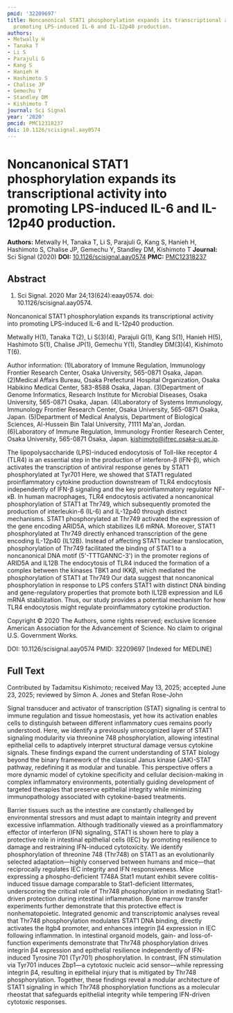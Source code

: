 ```yaml
---
pmid: '32209697'
title: Noncanonical STAT1 phosphorylation expands its transcriptional activity into
  promoting LPS-induced IL-6 and IL-12p40 production.
authors:
- Metwally H
- Tanaka T
- Li S
- Parajuli G
- Kang S
- Hanieh H
- Hashimoto S
- Chalise JP
- Gemechu Y
- Standley DM
- Kishimoto T
journal: Sci Signal
year: '2020'
pmcid: PMC12318237
doi: 10.1126/scisignal.aay0574
---
```


# Noncanonical STAT1 phosphorylation expands its transcriptional activity into promoting LPS-induced IL-6 and IL-12p40 production.
**Authors:** Metwally H, Tanaka T, Li S, Parajuli G, Kang S, Hanieh H, Hashimoto S, Chalise JP, Gemechu Y, Standley DM, Kishimoto T
**Journal:** Sci Signal (2020)
**DOI:** [10.1126/scisignal.aay0574](https://doi.org/10.1126/scisignal.aay0574)
**PMC:** [PMC12318237](https://www.ncbi.nlm.nih.gov/pmc/articles/PMC12318237/)

## Abstract

1. Sci Signal. 2020 Mar 24;13(624):eaay0574. doi: 10.1126/scisignal.aay0574.

Noncanonical STAT1 phosphorylation expands its transcriptional activity into 
promoting LPS-induced IL-6 and IL-12p40 production.

Metwally H(1), Tanaka T(2), Li S(3)(4), Parajuli G(1), Kang S(1), Hanieh H(5), 
Hashimoto S(1), Chalise JP(1), Gemechu Y(1), Standley DM(3)(4), Kishimoto T(6).

Author information:
(1)Laboratory of Immune Regulation, Immunology Frontier Research Center, Osaka 
University, 565-0871 Osaka, Japan.
(2)Medical Affairs Bureau, Osaka Prefectural Hospital Organization, Osaka 
Habikino Medical Center, 583-8588 Osaka, Japan.
(3)Department of Genome Informatics, Research Institute for Microbial Diseases, 
Osaka University, 565-0871 Osaka, Japan.
(4)Laboratory of Systems Immunology, Immunology Frontier Research Center, Osaka 
University, 565-0871 Osaka, Japan.
(5)Department of Medical Analysis, Department of Biological Sciences, Al-Hussein 
Bin Talal University, 71111 Ma'an, Jordan.
(6)Laboratory of Immune Regulation, Immunology Frontier Research Center, Osaka 
University, 565-0871 Osaka, Japan. kishimoto@ifrec.osaka-u.ac.jp.

The lipopolysaccharide (LPS)-induced endocytosis of Toll-like receptor 4 (TLR4) 
is an essential step in the production of interferon-β (IFN-β), which activates 
the transcription of antiviral response genes by STAT1 phosphorylated at Tyr701 
Here, we showed that STAT1 regulated proinflammatory cytokine production 
downstream of TLR4 endocytosis independently of IFN-β signaling and the key 
proinflammatory regulator NF-κB. In human macrophages, TLR4 endocytosis 
activated a noncanonical phosphorylation of STAT1 at Thr749, which subsequently 
promoted the production of interleukin-6 (IL-6) and IL-12p40 through distinct 
mechanisms. STAT1 phosphorylated at Thr749 activated the expression of the gene 
encoding ARID5A, which stabilizes IL6 mRNA. Moreover, STAT1 phosphorylated at 
Thr749 directly enhanced transcription of the gene encoding IL-12p40 (IL12B). 
Instead of affecting STAT1 nuclear translocation, phosphorylation of Thr749 
facilitated the binding of STAT1 to a noncanonical DNA motif (5'-TTTGANNC-3') in 
the promoter regions of ARID5A and IL12B The endocytosis of TLR4 induced the 
formation of a complex between the kinases TBK1 and IKKβ, which mediated the 
phosphorylation of STAT1 at Thr749 Our data suggest that noncanonical 
phosphorylation in response to LPS confers STAT1 with distinct DNA binding and 
gene-regulatory properties that promote both IL12B expression and IL6 mRNA 
stabilization. Thus, our study provides a potential mechanism for how TLR4 
endocytosis might regulate proinflammatory cytokine production.

Copyright © 2020 The Authors, some rights reserved; exclusive licensee American 
Association for the Advancement of Science. No claim to original U.S. Government 
Works.

DOI: 10.1126/scisignal.aay0574
PMID: 32209697 [Indexed for MEDLINE]

## Full Text

Contributed by Tadamitsu Kishimoto; received May 13, 2025; accepted June 23, 2025; reviewed by Simon A. Jones and Stefan Rose-John

Signal transducer and activator of transcription (STAT) signaling is central to immune regulation and tissue homeostasis, yet how its activation enables cells to distinguish between different inflammatory cues remains poorly understood. Here, we identify a previously unrecognized layer of STAT1 signaling modularity via threonine 748 phosphorylation, allowing intestinal epithelial cells to adaptively interpret structural damage versus cytokine signals. These findings expand the current understanding of STAT biology beyond the binary framework of the classical Janus kinase (JAK)-STAT pathway, redefining it as modular and tunable. This perspective offers a more dynamic model of cytokine specificity and cellular decision-making in complex inflammatory environments, potentially guiding development of targeted therapies that preserve epithelial integrity while minimizing immunopathology associated with cytokine-based treatments.

Barrier tissues such as the intestine are constantly challenged by environmental stressors and must adapt to maintain integrity and prevent excessive inflammation. Although traditionally viewed as a proinflammatory effector of interferon (IFN) signaling, STAT1 is shown here to play a protective role in intestinal epithelial cells (IEC) by promoting resilience to damage and restraining IFN-induced cytotoxicity. We identify phosphorylation of threonine 748 (Thr748) on STAT1 as an evolutionarily selected adaptation—highly conserved between humans and mice—that reciprocally regulates IEC integrity and IFN responsiveness. Mice expressing a phospho-deficient T748A Stat1 mutant exhibit severe colitis-induced tissue damage comparable to Stat1-deficient littermates, underscoring the critical role of Thr748 phosphorylation in mediating Stat1-driven protection during intestinal inflammation. Bone marrow transfer experiments further demonstrate that this protective effect is nonhematopoietic. Integrated genomic and transcriptomic analyses reveal that Thr748 phosphorylation modulates STAT1 DNA binding, directly activates the Itgb4 promoter, and enhances integrin β4 expression in IEC following inflammation. In intestinal organoid models, gain- and loss-of-function experiments demonstrate that Thr748 phosphorylation drives integrin β4 expression and epithelial resilience independently of IFN-induced Tyrosine 701 (Tyr701) phosphorylation. In contrast, IFN stimulation via Tyr701 induces Zbp1—a cytotoxic nucleic acid sensor—while repressing integrin β4, resulting in epithelial injury that is mitigated by Thr748 phosphorylation. Together, these findings reveal a modular architecture of STAT1 signaling in which Thr748 phosphorylation functions as a molecular rheostat that safeguards epithelial integrity while tempering IFN-driven cytotoxic responses.
